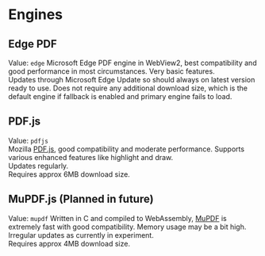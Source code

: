 # Engines
## Edge PDF
Value: `edge`
Microsoft Edge PDF engine in WebView2, best compatibility and good performance in most circumstances. Very basic features.  
Updates through Microsoft Edge Update so should always on latest version ready to use.
Does not require any additional download size, which is the default engine if fallback is enabled and primary engine fails to load.  
## PDF.js
Value: `pdfjs`  
Mozilla [PDF.js](https://mozilla.github.io/pdf.js/), good compatibility and moderate performance. Supports various enhanced features like highlight and draw.  
Updates regularly.  
Requires approx 6MB download size.  
## MuPDF.js (Planned in future)
Value: `mupdf`
Written in C and compiled to WebAssembly, [MuPDF](http://www.mupdf.com/) is extremely fast with good compatibility. Memory usage may be a bit high.  
Irregular updates as currently in experiment.  
Requires approx 4MB download size.